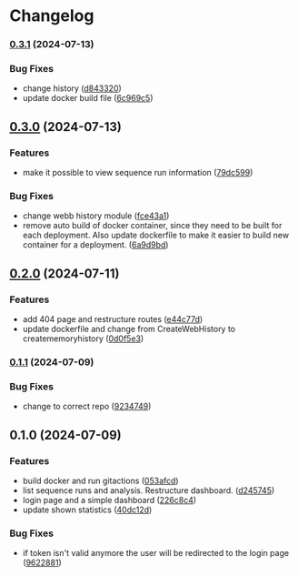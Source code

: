 # Changelog

### [0.3.1](https://www.github.com/clinical-genomics-uppsala/ductus_frontend_app/compare/v0.3.0...v0.3.1) (2024-07-13)


### Bug Fixes

* change history ([d843320](https://www.github.com/clinical-genomics-uppsala/ductus_frontend_app/commit/d843320f00df9a887e4dd86b1744ca56a957f1f9))
* update docker build file ([6c969c5](https://www.github.com/clinical-genomics-uppsala/ductus_frontend_app/commit/6c969c55e458c5a956e62ec5d14b0d7452c1c4f7))

## [0.3.0](https://www.github.com/clinical-genomics-uppsala/ductus_frontend_app/compare/v0.2.0...v0.3.0) (2024-07-13)


### Features

* make it possible to view sequence run information ([79dc599](https://www.github.com/clinical-genomics-uppsala/ductus_frontend_app/commit/79dc599081103b273c946a9fbb17f92931e84fd8))


### Bug Fixes

* change webb history module ([fce43a1](https://www.github.com/clinical-genomics-uppsala/ductus_frontend_app/commit/fce43a13c84bacdde39f0543f1bbb03c02a6ead5))
* remove auto build of docker container, since they need to be built for each deployment. Also update dockerfile to make it easier to build new container for a deployment. ([6a9d9bd](https://www.github.com/clinical-genomics-uppsala/ductus_frontend_app/commit/6a9d9bd16e1c3cb11fb42412261bedf7ee9cbe01))

## [0.2.0](https://www.github.com/clinical-genomics-uppsala/ductus_frontend_app/compare/v0.1.1...v0.2.0) (2024-07-11)


### Features

* add 404 page and restructure routes ([e44c77d](https://www.github.com/clinical-genomics-uppsala/ductus_frontend_app/commit/e44c77d9d537e72544633e1f386b260c363d7e22))
* update dockerfile and change from CreateWebHistory to creatememoryhistory ([0d0f5e3](https://www.github.com/clinical-genomics-uppsala/ductus_frontend_app/commit/0d0f5e3e4e0eb5640eecc2a8a1facc68c3e4286c))

### [0.1.1](https://www.github.com/clinical-genomics-uppsala/ductus_frontend_app/compare/v0.1.0...v0.1.1) (2024-07-09)


### Bug Fixes

* change to correct repo ([9234749](https://www.github.com/clinical-genomics-uppsala/ductus_frontend_app/commit/9234749e40d82c3cf3150890323f8e67a5c6ecac))

## 0.1.0 (2024-07-09)


### Features

* build docker and run gitactions ([053afcd](https://www.github.com/clinical-genomics-uppsala/ductus_frontend_app/commit/053afcd98a1718f98b4457a557a0b94f3887e7b8))
* list sequence runs and analysis. Restructure dashboard. ([d245745](https://www.github.com/clinical-genomics-uppsala/ductus_frontend_app/commit/d24574593541c32e32ff14e1d2ada65e02be65c7))
* login page and a simple dashboard ([226c8c4](https://www.github.com/clinical-genomics-uppsala/ductus_frontend_app/commit/226c8c4979dd1073ad38779d3037ad7234c1e52c))
* update shown statistics ([40dc12d](https://www.github.com/clinical-genomics-uppsala/ductus_frontend_app/commit/40dc12d22b9ada873d94a7e5db3c2e1161861430))


### Bug Fixes

* if token isn't valid anymore the user will be redirected to the login page ([9622881](https://www.github.com/clinical-genomics-uppsala/ductus_frontend_app/commit/9622881ef1c441907f36da638087c2ad75fc0ff3))
